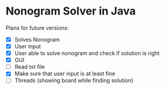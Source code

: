 # Nonogram Solver in Java

Plans for future versions:
* [x] Solves Nonogram 
* [X] User input
* [X] User able to solve nonogram and check if solution is right
* [X] GUI
* [ ] Read txt file
* [X] Make sure that user input is at least fine
* [ ] Threads (showing board while finding solution)
